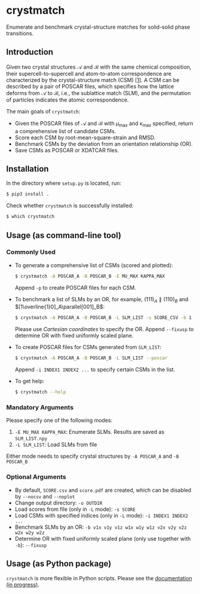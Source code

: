 # crystmatch

Enumerate and benchmark crystal-structure matches for solid-solid phase transitions.

## Introduction

Given two crystal structures $\mathcal A$ and $\mathcal B$ with the same chemical composition, their supercell-to-supercell and atom-to-atom correspondence are characterized by the crystal-structure match (CSM) [[1]](https://arxiv.org/abs/2305.05278). A CSM can be described by a pair of POSCAR files, which specifies how the lattice deforms from $\mathcal A$ to $\mathcal B$, i.e., the sublattice match (SLM), and the permutation of particles indicates the atomic correspondence.

The main goals of `crystmatch`:

- Given the POSCAR files of $\mathcal A$ and $\mathcal B$ with $\mu_\text{max}$ and $\kappa_\text{max}$ specified, return a comprehensive list of candidate CSMs.
- Score each CSM by root-mean-square-strain and RMSD.
- Benchmark CSMs by the deviation from an orientation relationship (OR).
- Save CSMs as POSCAR or XDATCAR files.

## Installation

In the directory where `setup.py` is located, run:

```bash
$ pip3 install .
```

Check whether `crystmatch` is successfully installed:

```bash
$ which crystmatch
```

## Usage (as command-line tool)

### Commonly Used

- To generate a comprehensive list of CSMs (scored and plotted):

  ```bash
  $ crystmatch -A POSCAR_A -B POSCAR_B -E MU_MAX KAPPA_MAX
  ```

  Append `-p` to create POSCAR files for each CSM.

- To benchmark a list of SLMs by an OR, for example, $(111)_A\parallel(110)_B$ and $[1\overline{1}0]_A\parallel[001]_B$:

  ```bash
  $ crystmatch -A POSCAR_A -B POSCAR_B -L SLM_LIST -s SCORE_CSV -b 1 1 1 1 1 0 1 -1 0 0 0 1
  ```

  Please use *Cartesian coordinates* to specify the OR. Append `--fixusp` to determine OR with fixed uniformly scaled plane.

- To create POSCAR files for CSMs generated from `SLM_LIST`:

  ```bash
  $ crystmatch -A POSCAR_A -B POSCAR_B -L SLM_LIST --poscar
  ```

  Append `-i INDEX1 INDEX2 ...` to specify certain CSMs in the list.

- To get help:

  ```bash
  $ crystmatch --help
  ```

### Mandatory Arguments

Please specify one of the following modes:

1. `-E MU_MAX KAPPA_MAX`: Enumerate SLMs. Results are saved as `SLM_LIST.npy`
2. `-L SLM_LIST`: Load SLMs from file

Either mode needs to specify crystal structures by `-A POSCAR_A` and `-B POSCAR_B`

### Optional Arguments

- By default, `SCORE.csv` and `score.pdf` are created, which can be disabled by `--nocsv` and `--noplot`
- Change output directory: `-o OUTDIR`
- Load scores from file (only in `-L` mode): `-s SCORE`
- Load CSMs with specified indices (only in `-L` mode): `-i INDEX1 INDEX2 ...`
- Benchmark SLMs by an OR: `-b v1x v1y v1z w1x w1y w1z v2x v2y v2z w2x w2y w2z`
- Determine OR with fixed uniformly scaled plane (only use together with `-b`): `--fixusp`

## Usage (as Python package)

`crystmatch` is more flexible in Python scripts. Please see the [documentation (in progress)]().
